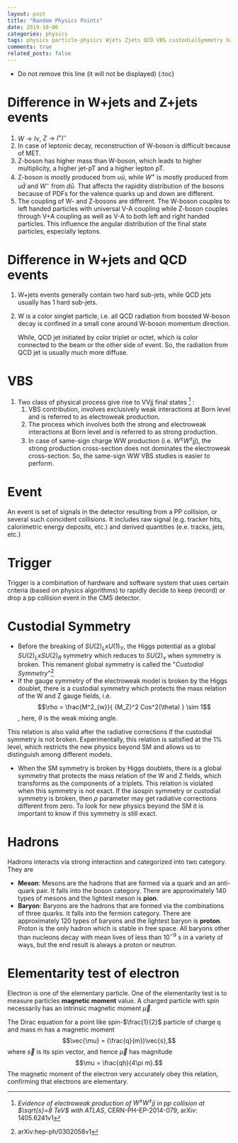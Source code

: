 ```yaml
---
layout: post
title: "Random Physics Points"
date: 2019-10-06
categories: physics
tags: physics particle-physics Wjets Zjets QCD VBS custodialSymmetry hadrons
comments: true
related_posts: false
---
```


- Do not remove this line (it will not be displayed)
  {:toc}

# Difference in W+jets and Z+jets events

1. $W \rightarrow l \nu$, $Z \rightarrow l^+ l^-$
2. In case of leptonic decay, reconstruction of W-boson is difficult because of MET.
3. Z-boson has higher mass than W-boson, which leads to higher multiplicity, a higher jet-pT and a higher lepton pT.
4. Z-boson is mostly produced from $u\bar{u}$, while $W^+$ is mostly produced from $u\bar{d}$ and $W^-$ from $d\bar{u}$. That affects the rapidity distribution of the bosons because of PDFs for the valence quarks up and down are different.
5. The coupling of W- and Z-bosons are different. The W-boson couples to left handed particles with universal V-A coupling while Z-boson couples through V+A coupling as well as V-A to both left and right handed particles. This influence the angular distribution of the final state particles, especially leptons.

# Difference in W+jets and QCD events

1. W+jets events generally contain two hard sub-jets, while QCD jets usually has 1 hard sub-jets.
2. W is a color singlet particle, i.e. all QCD radiation from boosted W-boson decay is confined in a small cone around W-boson momentum direction.

   While, QCD jet initiated by color triplet or octet, which is color connected to the beam or the other side of event. So, the radiation from QCD jet is usually much more diffuse.

# VBS

1. Two class of physical process give rise to VVjj final states [^vbs1] :
   1. VBS contribution, involves exclusively weak interactions at Born level and is referred to as electroweak production.
   2. The process which involves both the strong and electroweak interactions at Born level and is referred to as strong production.
   3. In case of same-sign charge WW production (i.e. $W^{\pm}W^{\pm}jj$), the strong production cross-section does not dominates the electroweak cross-section. So, the same-sign WW VBS studies is easier to perform.

[^vbs1]: _Evidence of electroweak production of $W^{\pm}W^{\pm}jj$ in pp collision at $\sqrt{s}=8 TeV$ with ATLAS_, CERN-PH-EP-2014-079, arXiv: 1405.6241v1

# Event

An event is set of signals in the detector resulting from a PP collision, or several such coincident collisions. It includes raw signal (e.g. tracker hits, calorimetric energy deposits, etc.) and derived quantities (e.e. tracks, jets, etc.)

# Trigger

Trigger is a combination of hardware and software system that uses certain criteria (based on physics algorithms) to rapidly decide to keep (record) or drop a pp collision event in the CMS detector.

# Custodial Symmetry

- Before the breaking of $SU(2)_L x U(1)_Y$, the Higgs potential as a global $SU(2)_L x SU(2)_R$ symmetry which reduces to $SU(2)_v$ when symmetry is broken. This remanent global symmetry is called the "_Custodial Symmetry_"[^Ref:Custodial]
- If the gauge symmetry of the electroweak model is broken by the Higgs doublet, there is a custodial symmetry which protects the mass relation of the W and Z gauge fields, i.e. $$\rho = \frac{M^2_{w}}{ {M_Z}^2 Cos^2(\theta) } \sim 1$$, here, $\theta$ is the weak mixing angle.

This relation is also valid after the radiative corrections if the custodial symmetry is not broken. Experimentally, this relation is satisfied at the 1% level, which restricts the new physics beyond SM and allows us to distinguish among different models.

- When the SM symmetry is broken by Higgs doublets, there is a global symmetry that protects the mass relation of the W and Z fields, which transforms as the components of a triplets. This relation is violated when this symmetry is not exact. If the isospin symmetry or custodial symmetry is broken, then $\rho$ parameter may get radiative corrections different from zero. To look for new physics beyond the SM it is important to know if this symmetry is still exact.

[^Ref:Custodial]: arXiv:hep-ph/0302058v1

# Hadrons

Hadrons interacts via strong interaction and categorized into two category. They are

- **Meson**: Mesons are the hadrons that are formed via a quark and an anti-quark pair. It falls into the boson category. There are approximately 140 types of mesons and the lightest meson is **pion**.
- **Baryon**: Baryons are the hadrons that are formed via the combinations of three quarks. It falls into the fermion category. There are approximately 120 types of baryons and the lightest baryon is **proton**. Proton is the only hadron which is stable in free space. All baryons other than nucleons decay with mean lives of less than $10^{-9}$ s in a variety of ways, but the end result is always a proton or neutron.

# Elementarity test of electron

Electron is one of the elementary particle. One of the elementarity test is to measure particles **magnetic moment** value. A charged particle with spin necessarily has an intrinsic magnetic moment $\vec{\mu}$.

The Dirac equation for a point like spin-$\frac{1}{2}$ particle of charge q and mass m has a magnetic moment $$\vec{\mu} = (\frac{q}{m})\vec{s},$$ where $\vec{s}$ is its spin vector, and hence $\vec{\mu}$ has magnitude $$\mu = \frac{qh}{4\pi m}.$$ The magnetic moment of the electron very accurately obey this relation, confirming that electrons are elementary.
